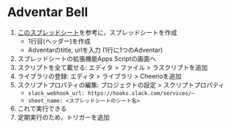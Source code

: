 # Adventar Bell

 1. [このスプレッドシート](https://docs.google.com/spreadsheets/d/14hlydGir8g9v0aACmaKSolURhq8drC39v0V7HGUdT0k/edit?usp=sharing)を参考に，スプレッドシートを作成
    - 1行目(ヘッダー)を作成
    - Adventarのtitle, urlを入力 (1行に1つのAdventar)
 2. スプレッドシートの拡張機能Apps Scriptの画面へ
 3. スクリプトを全て載せる: エディタ > ファイル > ラスクリプトを追加
 4. ライブラリの登録: エディタ > ライブラリ > Cheerioを追加
 5. スクリプトプロパティの編集: プロジェクトの設定 > スクリプトプロパティ
    - `slack_webhook_url: https://hooks.slack.com/services/~`
    - `sheet_name: <スプレッドシートのシート名>`
 6. これで実行できる
 7. 定期実行のため，トリガーを追加
